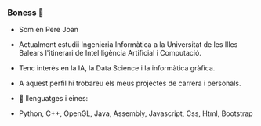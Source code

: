 ### Boness 👋

- Som en Pere Joan
- Actualment estudii Ingenieria Informàtica a la Universitat de les Illes Balears l'itinerari de Intel·ligència Artificial i Computació.
- Tenc interès en la IA, la Data Science i la informàtica gràfica.
- A aquest perfil hi trobareu els meus projectes de carrera i personals.

- :blue_book: llenguatges i eines:
- Python, C++, OpenGL, Java, Assembly, Javascript, Css, Html, Bootstrap
<!--
**enVives/enVives** is a ✨ _special_ ✨ repository because its `README.md` (this file) appears on your GitHub profile.

Here are some ideas to get you started:

- 🔭 I’m currently working on ...
- 🌱 I’m currently learning ...
- 👯 I’m looking to collaborate on ...
- 🤔 I’m looking for help with ...
- 💬 Ask me about ...
- 📫 How to reach me: ...
- 😄 Pronouns: ...
- ⚡ Fun fact: ...
-->
